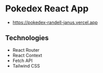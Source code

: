 # Pokedex React App

- https://pokedex-randell-janus.vercel.app

## Technologies

- React Router
- React Context
- Fetch API
- Tailwind CSS
